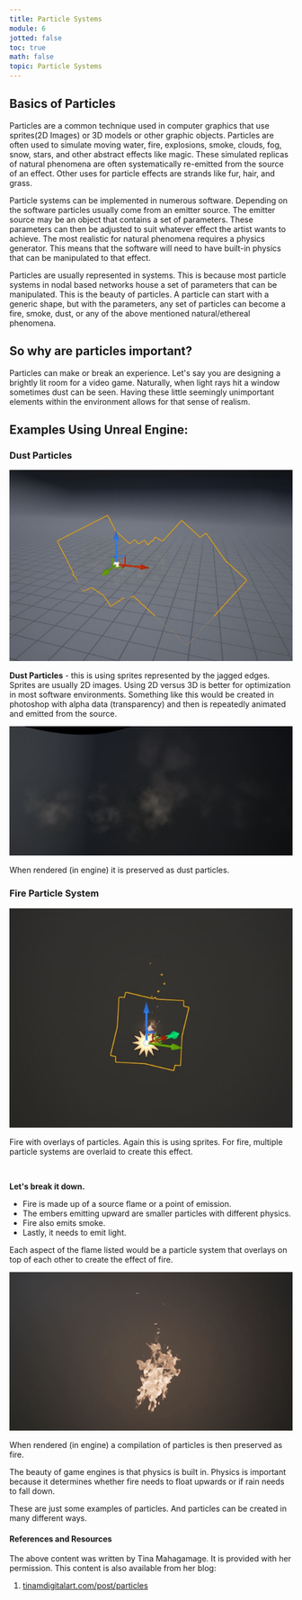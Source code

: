 ```yaml
---
title: Particle Systems
module: 6
jotted: false
toc: true
math: false
topic: Particle Systems
---
```


## Basics of Particles

Particles are a common technique used in computer graphics that use sprites(2D Images) or 3D models or other graphic objects.  Particles are often used to simulate moving water, fire, explosions, smoke, clouds, fog, snow, stars, and other abstract effects like magic.  These simulated replicas of natural phenomena are often systematically re-emitted from the source of an effect.  Other uses for particle effects are strands like fur, hair, and grass.

Particle systems can be implemented in numerous software.  Depending on the software particles usually come from an emitter source.  The emitter source may be an object that contains a set of parameters.  These parameters can then be adjusted to suit whatever effect the artist wants to achieve.  The most realistic for natural phenomena requires a physics generator.  This means that the software will need to have built-in physics that can be manipulated to that effect.

Particles are usually represented in systems.  This is because most particle systems in nodal based networks house a set of parameters that can be manipulated.  This is the beauty of particles.  A particle can start with a generic shape, but with the parameters, any set of particles can become a fire, smoke, dust, or any of the above mentioned natural/ethereal phenomena.

## So why are particles important?

Particles can make or break an experience.  Let's say you are designing a brightly lit room for a video game.  Naturally, when light rays hit a window sometimes dust can be seen.  Having these little seemingly unimportant elements within the environment allows for that sense of realism.

## Examples Using Unreal Engine:

### Dust Particles

![Dust particles using sprites](../imgs/Image3.JPG "Dust particles ising sprites")

**Dust Particles** -  this is using sprites represented by the jagged edges.  Sprites are usually 2D images.  Using 2D versus 3D is better for optimization in most software environments.  Something like this would be created in photoshop with alpha data (transparency) and then is repeatedly animated and emitted from the source.

![Example of dust particles after rendering](../imgs/Image4.JPG "Example of dust particles after rendering")

When rendered (in engine) it is preserved as dust particles.

### Fire Particle System

![Example of outline for particles that will create fire.](../imgs/Image5.JPG "Example of outline for particles that will create fire.")

Fire with overlays of particles.  Again this is using sprites.  For fire, multiple particle systems are overlaid to create this effect.

<br />


**Let's break it down.**

- Fire is made up of a source flame or a point of emission.
- The embers emitting upward are smaller particles with different physics.
- Fire also emits smoke.
- Lastly, it needs to emit light.

Each aspect of the flame listed would be a particle system that overlays on top of each other to create the effect of fire.

![Example of rendered fire effect using a particles-system-based approach.](../imgs/Image6.JPG "Example of rendered fire effect using a particles-system-based approach.")

When rendered (in engine) a compilation of particles is then preserved as fire.

The beauty of game engines is that physics is built in.  Physics is important because it determines whether fire needs to float upwards or if rain needs to fall down.

These are just some examples of particles.  And particles can be created in many different ways.



<div class="ref">
<h4>References and Resources</h4>

The above content was written by Tina Mahagamage. It is provided with her permission. This content is also available from her blog:

<ol>
<li><a href="https://www.tinamdigitalart.com/post/particles">tinamdigitalart.com/post/particles</a></li>
</ol>
</div>
